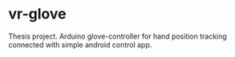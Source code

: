 # vr-glove
Thesis project.
Arduino glove-controller for hand position tracking connected with simple android control app.
